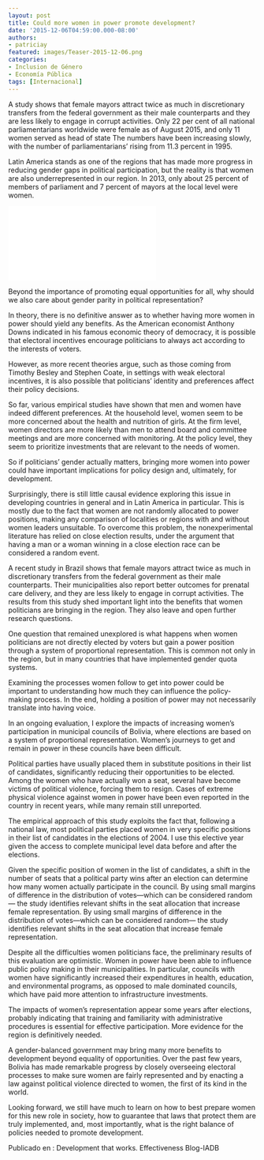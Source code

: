 ```yaml
---
layout: post
title: Could more women in power promote development?
date: '2015-12-06T04:59:00.000-08:00'
authors:
- patriciay
featured: images/Teaser-2015-12-06.png
categories:
- Inclusion de Género  
- Economía Pública
tags: [Internacional]
---
```


A study shows that female mayors attract twice as much in discretionary transfers from the federal government as their male counterparts and they are less likely to engage in corrupt activities. Only 22 per cent of all national parliamentarians worldwide were female as of August 2015, and only 11 women served as head of state The numbers have been increasing slowly, with the number of parliamentarians’  rising from 11.3 percent in 1995.

Latin America stands as one of the regions that has made more progress in reducing gender gaps in political participation, but the reality is that women are also underrepresented in our region. In 2013, only about 25 percent of members of parliament and 7 percent of mayors at the local level were women.

<div class="frame-container">
<iframe frameborder="0" scrolling="no" src="//plot.ly/~pcubaborda/525.embed"></iframe>
</div>

Beyond the importance of promoting equal opportunities for all, why should we also care about gender parity in political representation?

In theory, there is no definitive answer as to whether having more women in power should yield any benefits. As the American economist Anthony Downs indicated in his famous economic theory of democracy, it is possible that electoral incentives encourage politicians to always act according to the interests of voters.

However, as more recent theories argue, such as those coming from Timothy Besley and Stephen Coate, in settings with weak electoral incentives, it is also possible that politicians’ identity and preferences affect their policy decisions.

So far, various empirical studies have shown that men and women have indeed different preferences. At the household level, women seem to be more concerned about the health and nutrition of girls. At the firm level, women directors are more likely than men to attend board and committee meetings and are more concerned with monitoring. At the policy level, they seem to prioritize investments that are relevant to the needs of women.

So if politicians’ gender  actually matters, bringing more women into power could have important implications for policy design and, ultimately, for development.

Surprisingly, there is still little causal evidence exploring this issue in developing countries in general and in Latin America in particular. This is mostly due to the fact that women  are not randomly allocated to power positions, making any comparison of localities or regions with and without women leaders unsuitable. To overcome this problem, the nonexperimental literature has relied on close election results, under the argument that having a man or a woman winning in a close election race can be considered a random event.

A recent study in Brazil shows that female mayors attract twice as much in discretionary transfers from the federal government as their male counterparts. Their municipalities also report better outcomes for prenatal care delivery, and they are less likely to engage in corrupt activities.  The results from this study shed important light into the benefits that women politicians are bringing in the region. They also leave and open further research questions.

One question that remained unexplored is what happens when women politicians are not directly elected by voters but gain a power position through a system of proportional representation. This is common not only in the region, but in many countries that have implemented gender quota systems.

Examining the processes women follow to get into power could be important to understanding how much they can influence the policy- making process. In the end, holding a position of power may not necessarily translate into having voice.

In an ongoing evaluation, I explore the impacts of increasing women’s participation in municipal councils of Bolivia, where elections are based on a system of proportional representation. Women’s journeys to get and remain in power in these councils have been difficult.

Political parties have usually placed them in substitute positions in their list of candidates, significantly reducing their opportunities to be elected. Among the women who have actually won a seat, several have become victims of political violence, forcing them to resign. Cases of extreme physical violence against women in power have been even reported in the country in recent years, while many remain still unreported.

The empirical approach of this study exploits the fact that, following a national law, most political parties placed women in very specific positions in their list of candidates in the elections of 2004. I use this elective year given the access to complete municipal level data before and after the elections.

Given the specific position of women in the list of candidates, a shift in the number of seats that a political party wins after an election can determine how many women actually participate in the council. By using small margins of difference in the distribution of votes—which can be considered random— the study identifies relevant shifts in the seat allocation that increase female representation. By using small margins of difference in the distribution of votes—which can be considered random— the study identifies relevant shifts in the seat allocation that increase female representation.

Despite all the difficulties women politicians face, the preliminary results of this evaluation are optimistic. Women in power have been able to influence public policy making in their municipalities. In particular, councils with women have significantly increased their expenditures in health, education, and environmental programs, as opposed to male dominated councils, which have paid more attention to infrastructure investments.

The impacts of women’s representation appear some years after elections, probably indicating that training and familiarity with administrative procedures is essential for effective participation. More evidence for the region is definitively needed.

A gender-balanced government may bring many more benefits to development beyond equality of opportunities. Over the past few years, Bolivia has made remarkable progress by closely overseeing  electoral processes to make sure women are fairly represented and by enacting a law against political violence directed to women, the first of its kind in the world.

Looking forward, we still have much to learn on how to best prepare women for this new role in society, how to guarantee that laws that protect them are truly implemented, and, most importantly, what is the right balance of policies needed to promote development.

Publicado en : Development that works. Effectiveness Blog-IADB
